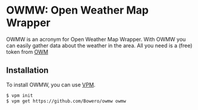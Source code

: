 # OWMW: Open Weather Map Wrapper
OWMW is an acronym for Open Weather Map Wrapper. With OWMW you can easily gather data about the weather in the area. All you need is a (free) token from [OWM](https://openweathermap.org/api)

## Installation
To install OWMW, you can use [VPM](https://github.com/yue-best-practices/vpm).

```bash
$ vpm init
$ vpm get https://github.com/Bowero/owmw owmw
```